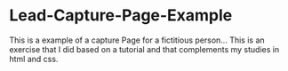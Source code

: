 # Lead-Capture-Page-Example
This is a example of a capture Page for a fictitious person... This is an exercise that I did based on a tutorial and that complements my studies in html and css.
